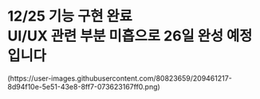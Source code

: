 
<h1>12/25 기능 구현 완료<br>
  UI/UX 관련 부분 미흡으로 26일 완성 예정입니다</h1>
(https://user-images.githubusercontent.com/80823659/209461217-8d94f10e-5e51-43e8-8ff7-073623167ff0.png)

